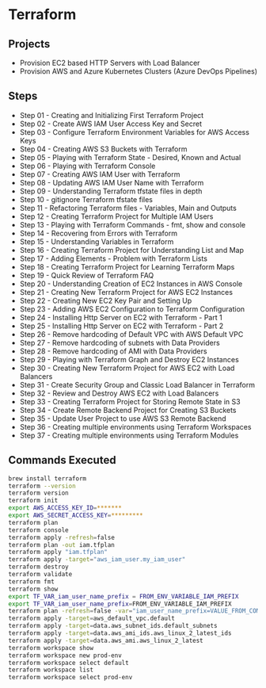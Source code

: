 # Terraform

## Projects

- Provision EC2 based HTTP Servers with Load Balancer
- Provision AWS and Azure Kubernetes Clusters (Azure DevOps Pipelines)

## Steps

- Step 01 - Creating and Initializing First Terraform Project
- Step 02 - Create AWS IAM User Access Key and Secret
- Step 03 - Configure Terraform Environment Variables for AWS Access Keys
- Step 04 - Creating AWS S3 Buckets with Terraform
- Step 05 - Playing with Terraform State - Desired, Known and Actual
- Step 06 - Playing with Terraform Console
- Step 07 - Creating AWS IAM User with Terraform
- Step 08 - Updating AWS IAM User Name with Terraform
- Step 09 - Understanding Terraform tfstate files in depth
- Step 10 - gitignore Terraform tfstate files
- Step 11 - Refactoring Terraform files - Variables, Main and Outputs
- Step 12 - Creating Terraform Project for Multiple IAM Users
- Step 13 - Playing with Terraform Commands - fmt, show and console
- Step 14 - Recovering from Errors with Terraform
- Step 15 - Understanding Variables in Terraform
- Step 16 - Creating Terraform Project for Understanding List and Map
- Step 17 - Adding Elements - Problem with Terraform Lists
- Step 18 - Creating Terraform Project for Learning Terraform Maps
- Step 19 - Quick Review of Terraform FAQ
- Step 20 - Understanding Creation of EC2 Instances in AWS Console
- Step 21 - Creating New Terraform Project for AWS EC2 Instances
- Step 22 - Creating New EC2 Key Pair and Setting Up
- Step 23 - Adding AWS EC2 Configuration to Terraform Configuration
- Step 24 - Installing Http Server on EC2 with Terraform - Part 1
- Step 25 - Installing Http Server on EC2 with Terraform - Part 2
- Step 26 - Remove hardcoding of Default VPC with AWS Default VPC
- Step 27 - Remove hardcoding of subnets with Data Providers
- Step 28 - Remove hardcoding of AMI with Data Providers
- Step 29 - Playing with Terraform Graph and Destroy EC2 Instances
- Step 30 - Creating New Terraform Project for AWS EC2 with Load Balancers
- Step 31 - Create Security Group and Classic Load Balancer in Terraform
- Step 32 - Review and Destroy AWS EC2 with Load Balancers
- Step 33 - Creating Terraform Project for Storing Remote State in S3
- Step 34 - Create Remote Backend Project for Creating S3 Buckets
- Step 35 - Update User Project to use AWS S3 Remote Backend
- Step 36 - Creating multiple environments using Terraform Workspaces
- Step 37 - Creating multiple environments using Terraform Modules

## Commands Executed

```bash
brew install terraform
terraform --version
terraform version
terraform init
export AWS_ACCESS_KEY_ID=*******
export AWS_SECRET_ACCESS_KEY=*********
terraform plan
terraform console
terraform apply -refresh=false
terraform plan -out iam.tfplan
terraform apply "iam.tfplan"
terraform apply -target="aws_iam_user.my_iam_user"
terraform destroy
terraform validate
terraform fmt
terraform show
export TF_VAR_iam_user_name_prefix = FROM_ENV_VARIABLE_IAM_PREFIX
export TF_VAR_iam_user_name_prefix=FROM_ENV_VARIABLE_IAM_PREFIX
terraform plan -refresh=false -var="iam_user_name_prefix=VALUE_FROM_COMMAND_LINE"
terraform apply -target=aws_default_vpc.default
terraform apply -target=data.aws_subnet_ids.default_subnets
terraform apply -target=data.aws_ami_ids.aws_linux_2_latest_ids
terraform apply -target=data.aws_ami.aws_linux_2_latest
terraform workspace show
terraform workspace new prod-env
terraform workspace select default
terraform workspace list
terraform workspace select prod-env
```
